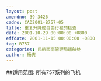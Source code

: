 ```yaml
---
layout: post
amendno: 39-3426
cadno: CAD2001-B757-05
title: 重复升降舵自由行程的检查
date: 2001-10-29 00:00:00 +0800
effdate: 2001-11-15 00:00:00 +0800
tag: B757
categories: 民航西南管理局适航处
author: 杨爽
---
```


##适用范围:
所有757系列的飞机


